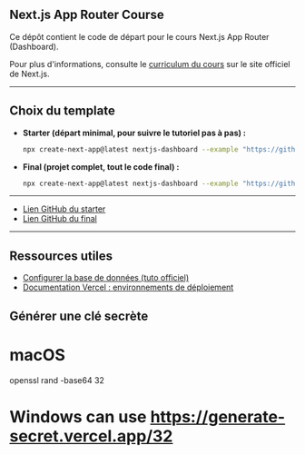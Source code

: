 ## Next.js App Router Course

Ce dépôt contient le code de départ pour le cours Next.js App Router (Dashboard).

Pour plus d'informations, consulte le [curriculum du cours](https://nextjs.org/learn) sur le site officiel de Next.js.

---

## Choix du template

- **Starter (départ minimal, pour suivre le tutoriel pas à pas) :**
  
  ```sh
  npx create-next-app@latest nextjs-dashboard --example "https://github.com/vercel/next-learn/tree/main/dashboard/starter-example" --use-pnpm
  ```

- **Final (projet complet, tout le code final) :**
  
  ```sh
  npx create-next-app@latest nextjs-dashboard --example "https://github.com/vercel/next-learn/tree/main/dashboard/final-example" --use-pnpm
  ```

---

- [Lien GitHub du starter](https://github.com/vercel/next-learn/tree/main/dashboard/starter-example)
- [Lien GitHub du final](https://github.com/vercel/next-learn/tree/main/dashboard/final-example)

---

## Ressources utiles

- [Configurer la base de données (tuto officiel)](https://nextjs.org/learn/dashboard-app/setting-up-your-database)
- [Documentation Vercel : environnements de déploiement](https://vercel.com/docs/deployments/environments#preview-environment-pre-production#preview-urls)

## Générer une clé secrète

# macOS
openssl rand -base64 32
# Windows can use https://generate-secret.vercel.app/32